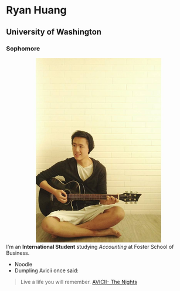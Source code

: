 # Ryan Huang
## University of Washington
### Sophomore
![my photo](me.jpg)
I'm an **International Student** studying *Accounting* at Foster School of Business.
* Noodle
* Dumpling
Avicii once said:
> Live a life you will remember.
[AVICII- The Nights](https://www.youtube.com/watch?v=UtF6Jej8yb4)